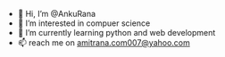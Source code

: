 - 👋 Hi, I’m @AnkuRana
- 👀 I’m interested in compuer science
- 🌱 I’m currently learning python and web development
- 📫 reach me on amitrana.com007@yahoo.com

